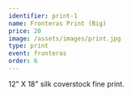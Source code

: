 ```yaml
---
identifier: print-1
name: Fronteras Print (Big)
price: 20
image: /assets/images/print.jpg
type: print
event: fronteras
order: 6
---
```

12" X 18" silk coverstock fine print.